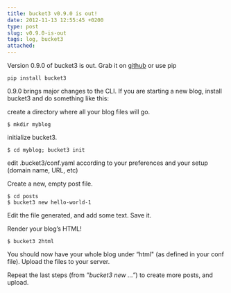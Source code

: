 ```yaml
---
title: bucket3 v0.9.0 is out!
date: 2012-11-13 12:55:45 +0200
type: post
slug: v0.9.0-is-out
tags: log, bucket3
attached:
---
```

Version 0.9.0 of bucket3 is out. Grab it on [github](https://github.com/vrypan/bucket3) or use pip

    pip install bucket3
    
0.9.0 brings major changes to the CLI. If you are starting a new blog, install bucket3 and do something like this:

create a directory where all your blog files will go.

    $ mkdir myblog
    
initialize bucket3.

    $ cd myblog; bucket3 init

edit .bucket3/conf.yaml according to your preferences and your setup (domain name, URL, etc)
    
Create a new, empty post file.

    $ cd posts 
    $ bucket3 new hello-world-1

Edit the file generated, and add some text. Save it.
    
Render your blog’s HTML!

    $ bucket3 2html
    
You should now have your whole blog under  “html" (as defined in your conf file). Upload the files to your server. 

Repeat the last steps (from _”bucket3 new ...”_) to create more posts, and upload.
